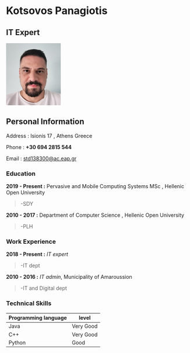 # Kotsovos Panagiotis
## IT Expert 
<img src="https://github.com/pankotsovos/cv/blob/main/pan_kots.jpg" height="170" width="150">

## Personal Information

Address : Isionis 17 , Athens Greece

Phone   : **+30 694 2815 544**

Email   : std138300@ac.eap.gr


### Education

**2019 - Present :** Pervasive and Mobile Computing Systems MSc , Hellenic Open University

> -SDY

**2010 - 2017    :** Department of Computer Science , Hellenic Open University

> -PLH

### Work Experience

**2018 - Present :** *IT expert*

> -IT dept

**2010 - 2016 :** *IT admin*, Municipality of Amaroussion

> -IT and Digital dept

### Technical Skills

| Programming language | level | 
| ------------- | ------------- | 
| Java | Very Good | 
| C++ | Very Good  | 
| Python  | Good | 
